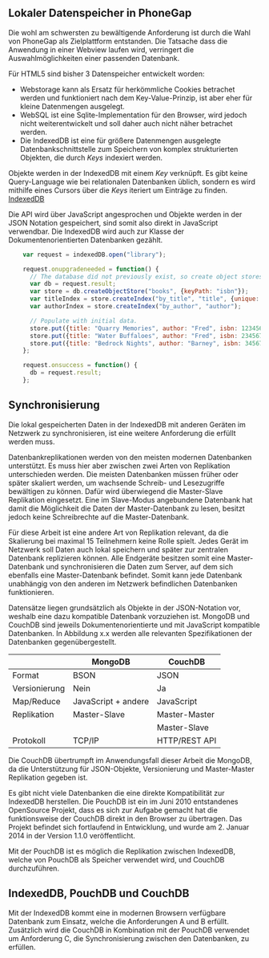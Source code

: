 ## Lokaler Datenspeicher in PhoneGap

Die wohl am schwersten zu bewältigende Anforderung ist durch die Wahl von PhoneGap als Zielplattform entstanden. Die Tatsache dass die Anwendung in einer Webview laufen wird, verringert die Auswahlmöglichkeiten einer passenden Datenbank.

Für HTML5 sind bisher 3 Datenspeicher entwickelt worden:

- Webstorage kann als Ersatz für herkömmliche Cookies betrachet werden und funktioniert nach dem Key-Value-Prinzip, ist aber eher für kleine Datenmengen ausgelegt.
- WebSQL ist eine Sqlite-Implementation für den Browser, wird jedoch nicht weiterentwickelt und soll daher auch nicht näher betrachet werden.
- Die IndexedDB ist eine für größere Datenmengen ausgelegte Datenbankschnittstelle zum Speichern von komplex strukturierten Objekten, die durch *Keys* indexiert werden.

Objekte werden in der IndexedDB mit einem *Key* verknüpft. Es gibt keine Query-Language wie bei relationalen Datenbanken üblich, sondern es wird mithilfe eines Cursors über die *Keys* iteriert um Einträge zu finden. [IndexedDB](https://developer.mozilla.org/en-US/docs/IndexedDB/Basic_Concepts_Behind_IndexedDB)

Die API wird über JavaScript angesprochen und Objekte werden in der JSON Notation gespeichert, sind somit also direkt in JavaScript verwendbar. Die IndexedDB wird auch zur Klasse der Dokumentenorientierten Datenbanken gezählt.

```javascript
    var request = indexedDB.open("library");

    request.onupgradeneeded = function() {
      // The database did not previously exist, so create object stores and indexes.
      var db = request.result;
      var store = db.createObjectStore("books", {keyPath: "isbn"});
      var titleIndex = store.createIndex("by_title", "title", {unique: true});
      var authorIndex = store.createIndex("by_author", "author");

      // Populate with initial data.
      store.put({title: "Quarry Memories", author: "Fred", isbn: 123456});
      store.put({title: "Water Buffaloes", author: "Fred", isbn: 234567});
      store.put({title: "Bedrock Nights", author: "Barney", isbn: 345678});
    };

    request.onsuccess = function() {
      db = request.result;
    };
```

## Synchronisierung

Die lokal gespeicherten Daten in der IndexedDB mit anderen Geräten im Netzwerk zu synchronisieren, ist eine weitere Anforderung die erfüllt werden muss. 

Datenbankreplikationen werden von den meisten modernen Datenbanken unterstützt. Es muss hier aber zwischen zwei Arten von Replikation unterschieden werden. Die meisten Datenbanken müssen früher oder später skaliert werden, um wachsende Schreib- und Lesezugriffe bewältigen zu können. Dafür wird überwiegend die Master-Slave Replikation eingesetzt. Eine im Slave-Modus angebundene Datenbank hat damit die Möglichkeit die Daten der Master-Datenbank zu lesen, besitzt jedoch keine Schreibrechte auf die Master-Datenbank.

Für diese Arbeit ist eine andere Art von Replikation relevant, da die Skalierung bei maximal 15 Teilnehmern keine Rolle spielt. Jedes Gerät im Netzwerk soll Daten auch lokal speichern und später zur zentralen Datenbank replizieren können. Alle Endgeräte besitzen somit eine Master-Datenbank und synchronisieren die Daten zum Server, auf dem sich ebenfalls eine Master-Datenbank befindet. Somit kann jede Datenbank unabhängig von den anderen im Netzwerk befindlichen Datenbanken funktionieren.

Datensätze liegen grundsätzlich als Objekte in der JSON-Notation vor, weshalb eine dazu kompatible Datenbank vorzuziehen ist.
MongoDB und CouchDB sind jeweils Dokumentenorientierte und mit JavaScript kompatible Datenbanken. In Abbildung x.x werden alle relevanten Spezifikationen der Datenbanken gegenübergestellt.

|               | MongoDB             | CouchDB       |
|---------------|---------------------|---------------|
| Format        | BSON                | JSON          |
| Versionierung | Nein                | Ja            |
| Map/Reduce    | JavaScript + andere | JavaScript    |
| Replikation   | Master-Slave        | Master-Master |
|               |                     | Master-Slave  |
| Protokoll     | TCP/IP              | HTTP/REST API |

Die CouchDB übertrumpft im Anwendungsfall dieser Arbeit die MongoDB, da die Unterstützung für JSON-Objekte, Versionierung und Master-Master Replikation gegeben ist.

Es gibt nicht viele Datenbanken die eine direkte Kompatibilität zur IndexedDB herstellen. Die PouchDB ist ein im Juni 2010 entstandenes OpenSource Projekt, dass es sich zur Aufgabe gemacht hat die funktionsweise der CouchDB direkt in den Browser zu übertragen. Das Projekt befindet sich fortlaufend in Entwicklung, und wurde am 2. Januar 2014 in der Version 1.1.0 veröffentlicht.

Mit der PouchDB ist es möglich die Replikation zwischen IndexedDB, welche von PouchDB als Speicher verwendet wird, und CouchDB durchzuführen.


## IndexedDB, PouchDB und CouchDB

Mit der IndexedDB kommt eine in modernen Browsern verfügbare Datenbank zum Einsatz, welche die Anforderungen A und B erfüllt. Zusätzlich wird die CouchDB in Kombination mit der PouchDB verwendet um Anforderung C, die Synchronisierung zwischen den Datenbanken, zu erfüllen.















